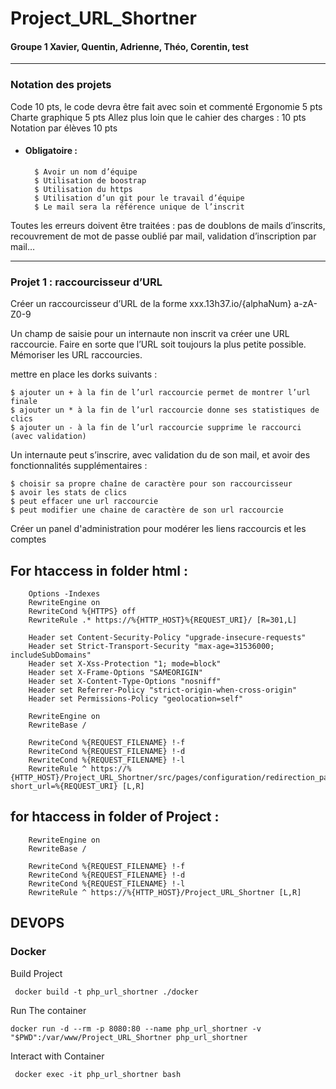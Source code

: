 # Project_URL_Shortner

#### Groupe 1 Xavier, Quentin, Adrienne, Théo, Corentin, test

---

### Notation des projets

Code 10 pts, le code devra être fait avec soin et commenté
Ergonomie 5 pts
Charte graphique 5 pts
Allez plus loin que le cahier des charges : 10 pts
Notation par élèves 10 pts

- #### Obligatoire :

        $ Avoir un nom d’équipe
        $ Utilisation de boostrap
        $ Utilisation du https
        $ Utilisation d’un git pour le travail d’équipe
        $ Le mail sera la référence unique de l’inscrit

Toutes les erreurs doivent être traitées : pas de doublons de mails d’inscrits, recouvrement de mot de passe oublié par mail, validation d’inscription par mail…

---

### Projet 1 : raccourcisseur d’URL

Créer un raccourcisseur d’URL de la forme xxx.13h37.io/{alphaNum} a-zA-Z0-9

Un champ de saisie pour un internaute non inscrit va créer une URL raccourcie. Faire en sorte que l’URL soit toujours la plus petite possible. Mémoriser les URL raccourcies.

mettre en place les dorks suivants :

    $ ajouter un + à la fin de l’url raccourcie permet de montrer l’url finale
    $ ajouter un * à la fin de l’url raccourcie donne ses statistiques de clics
    $ ajouter un - à la fin de l’url raccourcie supprime le raccourci (avec validation)

Un internaute peut s’inscrire, avec validation du de son mail, et avoir des fonctionnalités supplémentaires :

    $ choisir sa propre chaîne de caractère pour son raccourcisseur
    $ avoir les stats de clics
    $ peut effacer une url raccourcie
    $ peut modifier une chaine de caractère de son url raccourcie

Créer un panel d'administration pour modérer les liens raccourcis et les comptes

## For htaccess in folder html :

        Options -Indexes
        RewriteEngine on
        RewriteCond %{HTTPS} off
        RewriteRule .* https://%{HTTP_HOST}%{REQUEST_URI}/ [R=301,L]

        Header set Content-Security-Policy "upgrade-insecure-requests"
        Header set Strict-Transport-Security "max-age=31536000; includeSubDomains"
        Header set X-Xss-Protection "1; mode=block"
        Header set X-Frame-Options "SAMEORIGIN"
        Header set X-Content-Type-Options "nosniff"
        Header set Referrer-Policy "strict-origin-when-cross-origin"
        Header set Permissions-Policy "geolocation=self"

        RewriteEngine on
        RewriteBase /

        RewriteCond %{REQUEST_FILENAME} !-f
        RewriteCond %{REQUEST_FILENAME} !-d
        RewriteCond %{REQUEST_FILENAME} !-l
        RewriteRule ^ https://%{HTTP_HOST}/Project_URL_Shortner/src/pages/configuration/redirection_page.php?short_url=%{REQUEST_URI} [L,R]

## for htaccess in folder of Project :

        RewriteEngine on
        RewriteBase /

        RewriteCond %{REQUEST_FILENAME} !-f
        RewriteCond %{REQUEST_FILENAME} !-d
        RewriteCond %{REQUEST_FILENAME} !-l
        RewriteRule ^ https://%{HTTP_HOST}/Project_URL_Shortner [L,R]

## DEVOPS

### Docker

Build Project

     docker build -t php_url_shortner ./docker

Run The container

    docker run -d --rm -p 8080:80 --name php_url_shortner -v "$PWD":/var/www/Project_URL_Shortner php_url_shortner

Interact with Container

     docker exec -it php_url_shortner bash
